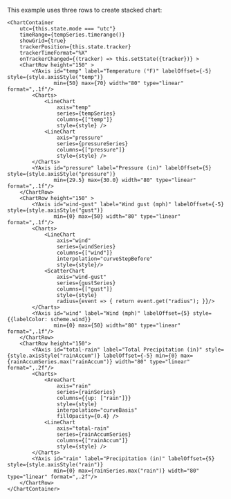 This example uses three rows to create stacked chart:

    <ChartContainer
        utc={this.state.mode === "utc"}
        timeRange={tempSeries.timerange()}
        showGrid={true}
        trackerPosition={this.state.tracker}
        trackerTimeFormat="%X"
        onTrackerChanged={(tracker) => this.setState({tracker})} >
        <ChartRow height="150" >
            <YAxis id="temp" label="Temperature (°F)" labelOffset={-5} style={style.axisStyle("temp")}
                   min={50} max={70} width="80" type="linear" format=",.1f"/>
            <Charts>
                <LineChart
                    axis="temp"
                    series={tempSeries}
                    columns={["temp"]}
                    style={style} />
                <LineChart
                    axis="pressure"
                    series={pressureSeries}
                    columns={["pressure"]}
                    style={style} />
            </Charts>
            <YAxis id="pressure" label="Pressure (in)" labelOffset={5} style={style.axisStyle("pressure")}
                   min={29.5} max={30.0} width="80" type="linear" format=",.1f"/>
        </ChartRow>
        <ChartRow height="150" >
            <YAxis id="wind-gust" label="Wind gust (mph)" labelOffset={-5} style={style.axisStyle("gust")}
                   min={0} max={50} width="80" type="linear" format=",.1f"/>
            <Charts>
                <LineChart
                    axis="wind"
                    series={windSeries}
                    columns={["wind"]}
                    interpolation="curveStepBefore"
                    style={style}/>
                <ScatterChart
                    axis="wind-gust"
                    series={gustSeries}
                    columns={["gust"]}
                    style={style}
                    radius={event => { return event.get("radius"); }}/>
            </Charts>
            <YAxis id="wind" label="Wind (mph)" labelOffset={5} style={{labelColor: scheme.wind}}
                   min={0} max={50} width="80" type="linear" format=",.1f"/>
        </ChartRow>
        <ChartRow height="150">
            <YAxis id="total-rain" label="Total Precipitation (in)" style={style.axisStyle("rainAccum")} labelOffset={-5} min={0} max={rainAccumSeries.max("rainAccum")} width="80" type="linear" format=",.2f"/>
            <Charts>
                <AreaChart
                    axis="rain"
                    series={rainSeries}
                    columns={{up: ["rain"]}}
                    style={style}
                    interpolation="curveBasis"
                    fillOpacity={0.4} />
                <LineChart
                    axis="total-rain"
                    series={rainAccumSeries}
                    columns={["rainAccum"]}
                    style={style} />
            </Charts>
            <YAxis id="rain" label="Precipitation (in)" labelOffset={5} style={style.axisStyle("rain")}
                   min={0} max={rainSeries.max("rain")} width="80" type="linear" format=",.2f"/>
        </ChartRow>
    </ChartContainer>